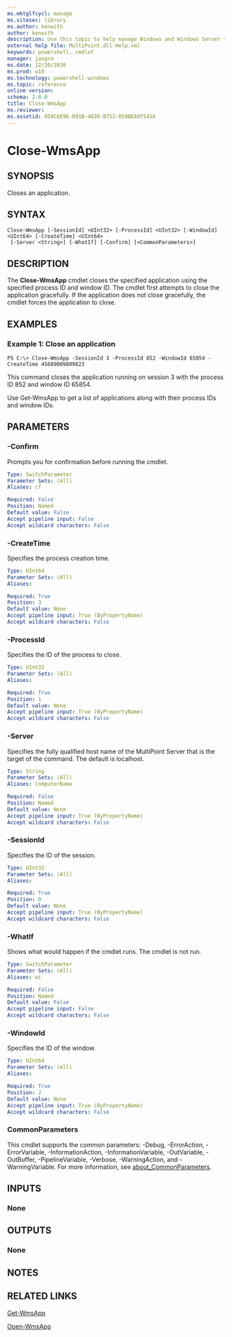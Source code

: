 ```yaml
---
ms.mktglfcycl: manage
ms.sitesec: library
ms.author: kenwith
author: kenwith
description: Use this topic to help manage Windows and Windows Server technologies with Windows PowerShell.
external help file: MultiPoint.dll-Help.xml
keywords: powershell, cmdlet
manager: jasgro
ms.date: 12/20/2016
ms.prod: w10
ms.technology: powershell-windows
ms.topic: reference
online version: 
schema: 2.0.0
title: Close-WmsApp
ms.reviewer:
ms.assetid: 050C6E96-D91B-4020-B752-859BEA975416
---
```


# Close-WmsApp

## SYNOPSIS
Closes an application.

## SYNTAX

```
Close-WmsApp [-SessionId] <UInt32> [-ProcessId] <UInt32> [-WindowId] <UInt64> [-CreateTime] <UInt64>
 [-Server <String>] [-WhatIf] [-Confirm] [<CommonParameters>]
```

## DESCRIPTION
The **Close-WmsApp** cmdlet closes the specified application using the specified process ID and window ID.
The cmdlet first attempts to close the application gracefully.
If the application does not close gracefully, the cmdlet forces the application to close.

## EXAMPLES

### Example 1: Close an application
```
PS C:\> Close-WmsApp -SessionId 3 -ProcessId 852 -WindowId 65854 -CreateTime 45689009809823
```

This command closes the application running on session 3 with the process ID 852 and window ID 65854.

Use Get-WmsApp to get a list of applications along with their process IDs and window IDs.

## PARAMETERS

### -Confirm
Prompts you for confirmation before running the cmdlet.

```yaml
Type: SwitchParameter
Parameter Sets: (All)
Aliases: cf

Required: False
Position: Named
Default value: False
Accept pipeline input: False
Accept wildcard characters: False
```

### -CreateTime
Specifies the process creation time.

```yaml
Type: UInt64
Parameter Sets: (All)
Aliases: 

Required: True
Position: 3
Default value: None
Accept pipeline input: True (ByPropertyName)
Accept wildcard characters: False
```

### -ProcessId
Specifies the ID of the process to close.

```yaml
Type: UInt32
Parameter Sets: (All)
Aliases: 

Required: True
Position: 1
Default value: None
Accept pipeline input: True (ByPropertyName)
Accept wildcard characters: False
```

### -Server
Specifies the fully qualified host name of the MultiPoint Server that is the target of the command.
The default is localhost.

```yaml
Type: String
Parameter Sets: (All)
Aliases: ComputerName

Required: False
Position: Named
Default value: None
Accept pipeline input: True (ByPropertyName)
Accept wildcard characters: False
```

### -SessionId
Specifies the ID of the session.

```yaml
Type: UInt32
Parameter Sets: (All)
Aliases: 

Required: True
Position: 0
Default value: None
Accept pipeline input: True (ByPropertyName)
Accept wildcard characters: False
```

### -WhatIf
Shows what would happen if the cmdlet runs.
The cmdlet is not run.

```yaml
Type: SwitchParameter
Parameter Sets: (All)
Aliases: wi

Required: False
Position: Named
Default value: False
Accept pipeline input: False
Accept wildcard characters: False
```

### -WindowId
Specifies the ID of the window.

```yaml
Type: UInt64
Parameter Sets: (All)
Aliases: 

Required: True
Position: 2
Default value: None
Accept pipeline input: True (ByPropertyName)
Accept wildcard characters: False
```

### CommonParameters
This cmdlet supports the common parameters: -Debug, -ErrorAction, -ErrorVariable, -InformationAction, -InformationVariable, -OutVariable, -OutBuffer, -PipelineVariable, -Verbose, -WarningAction, and -WarningVariable. For more information, see [about_CommonParameters](http://go.microsoft.com/fwlink/?LinkID=113216).

## INPUTS

### None

## OUTPUTS

### None

## NOTES

## RELATED LINKS

[Get-WmsApp](./Get-WmsApp.md)

[Open-WmsApp](./Open-WmsApp.md)
